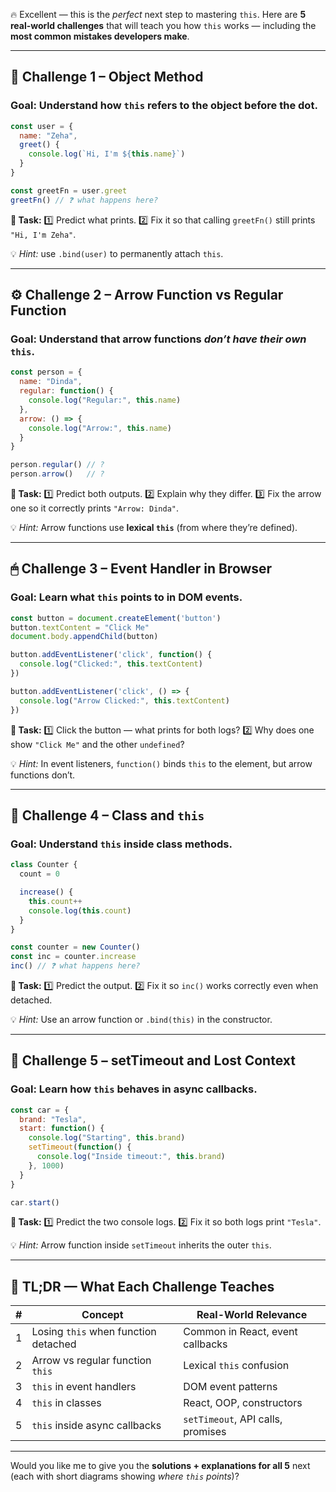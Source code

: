 🔥 Excellent — this is the *perfect* next step to mastering `this`.
Here are **5 real-world challenges** that will teach you how `this` works — including the **most common mistakes developers make**.

---

## 🧩 **Challenge 1 – Object Method**

### **Goal:** Understand how `this` refers to the object before the dot.

```js
const user = {
  name: "Zeha",
  greet() {
    console.log(`Hi, I'm ${this.name}`)
  }
}

const greetFn = user.greet
greetFn() // ❓ what happens here?
```

**🧠 Task:**
1️⃣ Predict what prints.
2️⃣ Fix it so that calling `greetFn()` still prints `"Hi, I'm Zeha"`.

💡 *Hint:* use `.bind(user)` to permanently attach `this`.

---

## ⚙️ **Challenge 2 – Arrow Function vs Regular Function**

### **Goal:** Understand that arrow functions *don’t have their own* `this`.

```js
const person = {
  name: "Dinda",
  regular: function() {
    console.log("Regular:", this.name)
  },
  arrow: () => {
    console.log("Arrow:", this.name)
  }
}

person.regular() // ?
person.arrow()   // ?
```

**🧠 Task:**
1️⃣ Predict both outputs.
2️⃣ Explain why they differ.
3️⃣ Fix the arrow one so it correctly prints `"Arrow: Dinda"`.

💡 *Hint:* Arrow functions use **lexical `this`** (from where they’re defined).

---

## 🖱 **Challenge 3 – Event Handler in Browser**

### **Goal:** Learn what `this` points to in DOM events.

```js
const button = document.createElement('button')
button.textContent = "Click Me"
document.body.appendChild(button)

button.addEventListener('click', function() {
  console.log("Clicked:", this.textContent)
})

button.addEventListener('click', () => {
  console.log("Arrow Clicked:", this.textContent)
})
```

**🧠 Task:**
1️⃣ Click the button — what prints for both logs?
2️⃣ Why does one show `"Click Me"` and the other `undefined`?

💡 *Hint:* In event listeners, `function()` binds `this` to the element, but arrow functions don’t.

---

## 🔁 **Challenge 4 – Class and `this`**

### **Goal:** Understand `this` inside class methods.

```js
class Counter {
  count = 0

  increase() {
    this.count++
    console.log(this.count)
  }
}

const counter = new Counter()
const inc = counter.increase
inc() // ❓ what happens here?
```

**🧠 Task:**
1️⃣ Predict the output.
2️⃣ Fix it so `inc()` works correctly even when detached.

💡 *Hint:* Use an arrow function or `.bind(this)` in the constructor.

---

## 🧮 **Challenge 5 – setTimeout and Lost Context**

### **Goal:** Learn how `this` behaves in async callbacks.

```js
const car = {
  brand: "Tesla",
  start: function() {
    console.log("Starting", this.brand)
    setTimeout(function() {
      console.log("Inside timeout:", this.brand)
    }, 1000)
  }
}

car.start()
```

**🧠 Task:**
1️⃣ Predict the two console logs.
2️⃣ Fix it so both logs print `"Tesla"`.

💡 *Hint:* Arrow function inside `setTimeout` inherits the outer `this`.

---

## 🧭 TL;DR — What Each Challenge Teaches

| # | Concept                              | Real-World Relevance              |
| - | ------------------------------------ | --------------------------------- |
| 1 | Losing `this` when function detached | Common in React, event callbacks  |
| 2 | Arrow vs regular function `this`     | Lexical `this` confusion          |
| 3 | `this` in event handlers             | DOM event patterns                |
| 4 | `this` in classes                    | React, OOP, constructors          |
| 5 | `this` inside async callbacks        | `setTimeout`, API calls, promises |

---

Would you like me to give you the **solutions + explanations for all 5** next (each with short diagrams showing *where `this` points*)?
